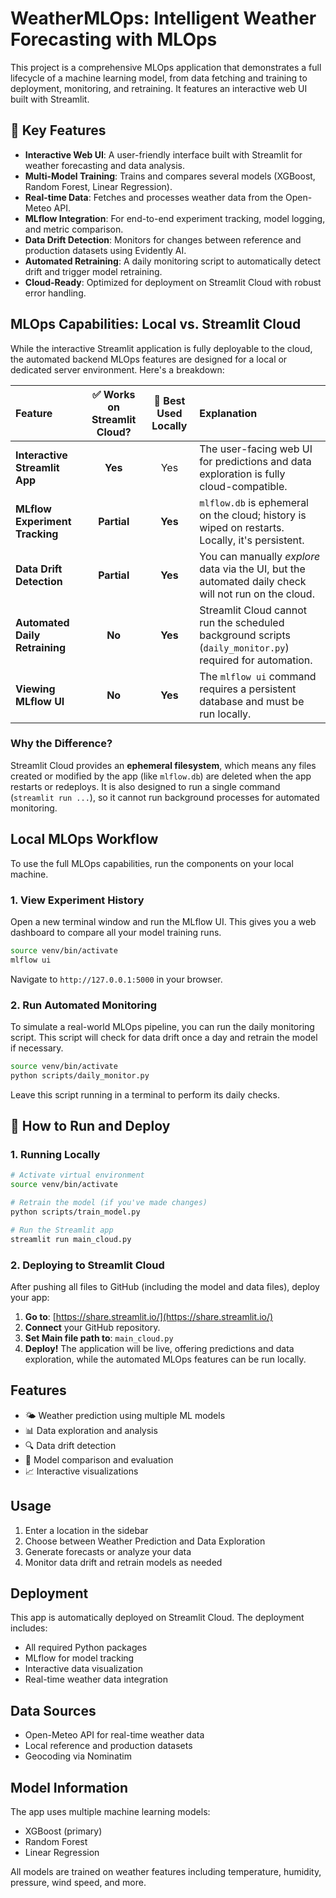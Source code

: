 # WeatherMLOps: Intelligent Weather Forecasting with MLOps

This project is a comprehensive MLOps application that demonstrates a full lifecycle of a machine learning model, from data fetching and training to deployment, monitoring, and retraining. It features an interactive web UI built with Streamlit.

## 🚀 Key Features

-   **Interactive Web UI**: A user-friendly interface built with Streamlit for weather forecasting and data analysis.
-   **Multi-Model Training**: Trains and compares several models (XGBoost, Random Forest, Linear Regression).
-   **Real-time Data**: Fetches and processes weather data from the Open-Meteo API.
-   **MLflow Integration**: For end-to-end experiment tracking, model logging, and metric comparison.
-   **Data Drift Detection**: Monitors for changes between reference and production datasets using Evidently AI.
-   **Automated Retraining**: A daily monitoring script to automatically detect drift and trigger model retraining.
-   **Cloud-Ready**: Optimized for deployment on Streamlit Cloud with robust error handling.

## MLOps Capabilities: Local vs. Streamlit Cloud

While the interactive Streamlit application is fully deployable to the cloud, the automated backend MLOps features are designed for a local or dedicated server environment. Here's a breakdown:

| Feature | ✅ Works on Streamlit Cloud? | 🏡 Best Used Locally | Explanation |
| :--- | :---: | :---: | :--- |
| **Interactive Streamlit App** | **Yes** | Yes | The user-facing web UI for predictions and data exploration is fully cloud-compatible. |
| **MLflow Experiment Tracking** | **Partial** | **Yes** | `mlflow.db` is ephemeral on the cloud; history is wiped on restarts. Locally, it's persistent. |
| **Data Drift Detection** | **Partial** | **Yes** | You can manually *explore* data via the UI, but the automated daily check will not run on the cloud. |
| **Automated Daily Retraining**| **No** | **Yes** | Streamlit Cloud cannot run the scheduled background scripts (`daily_monitor.py`) required for automation. |
| **Viewing MLflow UI** | **No** | **Yes** | The `mlflow ui` command requires a persistent database and must be run locally. |

### Why the Difference?
Streamlit Cloud provides an **ephemeral filesystem**, which means any files created or modified by the app (like `mlflow.db`) are deleted when the app restarts or redeploys. It is also designed to run a single command (`streamlit run ...`), so it cannot run background processes for automated monitoring.

## Local MLOps Workflow

To use the full MLOps capabilities, run the components on your local machine.

### 1. View Experiment History
Open a new terminal window and run the MLflow UI. This gives you a web dashboard to compare all your model training runs.
```bash
source venv/bin/activate
mlflow ui
```
Navigate to `http://127.0.0.1:5000` in your browser.

### 2. Run Automated Monitoring
To simulate a real-world MLOps pipeline, you can run the daily monitoring script. This script will check for data drift once a day and retrain the model if necessary.
```bash
source venv/bin/activate
python scripts/daily_monitor.py
```
Leave this script running in a terminal to perform its daily checks.

## 🚀 How to Run and Deploy

### 1. Running Locally
```bash
# Activate virtual environment
source venv/bin/activate

# Retrain the model (if you've made changes)
python scripts/train_model.py

# Run the Streamlit app
streamlit run main_cloud.py
```

### 2. Deploying to Streamlit Cloud
After pushing all files to GitHub (including the model and data files), deploy your app:

1.  **Go to**: [https://share.streamlit.io/](https://share.streamlit.io/)
2.  **Connect** your GitHub repository.
3.  **Set Main file path to**: `main_cloud.py`
4.  **Deploy!** The application will be live, offering predictions and data exploration, while the automated MLOps features can be run locally.

## Features

- 🌤️ Weather prediction using multiple ML models
- 📊 Data exploration and analysis
- 🔍 Data drift detection
- 🤖 Model comparison and evaluation
- 📈 Interactive visualizations

## Usage

1. Enter a location in the sidebar
2. Choose between Weather Prediction and Data Exploration
3. Generate forecasts or analyze your data
4. Monitor data drift and retrain models as needed

## Deployment

This app is automatically deployed on Streamlit Cloud. The deployment includes:

- All required Python packages
- MLflow for model tracking
- Interactive data visualization
- Real-time weather data integration

## Data Sources

- Open-Meteo API for real-time weather data
- Local reference and production datasets
- Geocoding via Nominatim

## Model Information

The app uses multiple machine learning models:
- XGBoost (primary)
- Random Forest
- Linear Regression

All models are trained on weather features including temperature, humidity, pressure, wind speed, and more.
